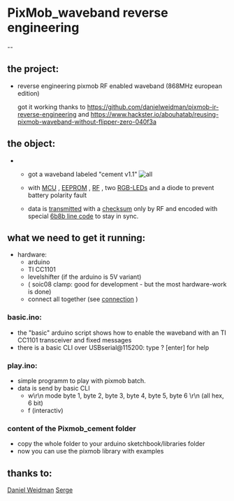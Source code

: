 # PixMob_waveband reverse engineering
--

## the project:
-
  reverse engineering pixmob RF enabled waveband (868MHz european edition)
  
  got it working thanks to https://github.com/danielweidman/pixmob-ir-reverse-engineering
  and  https://www.hackster.io/abouhatab/reusing-pixmob-waveband-without-flipper-zero-040f3a

## the object:
-
  + got a waveband labeled "cement v1.1"
  ![all](https://github.com/sueppchen/PixMob_waveband/assets/58486836/6f24268f-cfc5-4daa-93ae-c9d2c14f122d)
  
  + with [MCU](https://github.com/sueppchen/PixMob_waveband/wiki/MCU) , [EEPROM](https://github.com/sueppchen/PixMob_waveband/wiki/EEprom) , [RF](https://github.com/sueppchen/PixMob_waveband/wiki/RF) , two [RGB-LEDs](https://github.com/sueppchen/PixMob_waveband/wiki/LED) and a diode to prevent battery polarity fault

  + data is [transmitted](https://github.com/sueppchen/PixMob_waveband/wiki/transmission) with a [checksum](https://github.com/sueppchen/PixMob_waveband/wiki/checksum) only by RF and encoded with special [6b8b line code](https://github.com/sueppchen/PixMob_waveband/wiki/6b8b-line-code) to stay in sync.

## what we need to get it running:
-
  hardware: 
   - arduino 
   - TI CC1101
   - levelshifter (if the arduino is 5V variant)
   - ( soic08 clamp: good for development - but the most hardware-work is done) 
   - connect all together (see [connection](https://github.com/sueppchen/PixMob_waveband/wiki/connection) )
    
 ### basic.ino:
   + the "basic" arduino script shows how to enable the waveband with an TI CC1101 transceiver and fixed messages
   + there is a basic CLI over USBserial@115200: type ? [enter] for help
  
 ### play.ino:
   + simple programm to play with pixmob batch.
   + data is send by basic CLI
     - w\r\n    mode byte 1, byte 2, byte 3, byte 4, byte 5, byte 6 \r\n (all hex, 6 bit)
     - f (interactiv)
 
 ### content of the Pixmob_cement folder
   + copy the whole folder to your arduino sketchbook/libraries folder
   + now you can use the pixmob library with examples
    
## thanks to:
 [Daniel Weidman](https://github.com/danielweidman)
 [Serge](https://github.com/Serge-45)
 
